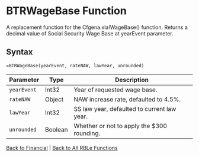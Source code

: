 # BTRWageBase Function

A replacement function for the Cfgena.xla!WageBase() function.  Returns a decimal value of Social Security Wage Base at yearEvent parameter.

## Syntax

```excel
=BTRWageBase(yearEvent, rateNAW, lawYear, unrounded)
```

Parameter | Type | Description
---|---|---
`yearEvent` | Int32 | Year of requested wage base.
`rateNAW` | Object | NAW increase rate, defaulted to 4.5%.
`lawYear` | Int32 | SS law year, defaulted to current law year.
`unrounded` | Boolean | Whether or not to apply the $300 rounding.

[Back to Financial](RBLeFinancial.md) | [Back to All RBLe Functions](RBLe.md#function-documentation)